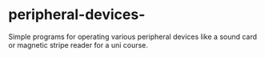 # peripheral-devices-
Simple programs for operating various peripheral devices like a sound card or magnetic stripe reader for a uni course.
